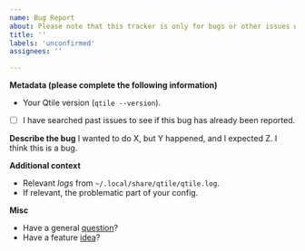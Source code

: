 ```yaml
---
name: Bug Report
about: Please note that this tracker is only for bugs or other issues with the core project
title: ''
labels: 'unconfirmed'
assignees: ''

---
```


**Metadata (please complete the following information)**
- Your Qtile version (`qtile --version`).
- [ ] I have searched past issues to see if this bug has already been reported.

**Describe the bug**
I wanted to do X, but Y happened, and I expected Z. I think this is a bug.

**Additional context**
- Relevant *logs* from `~/.local/share/qtile/qtile.log`.
- If relevant, the problematic part of your config.

**Misc**
- Have a general [question](https://github.com/qtile/qtile/discussions/categories/q-a)? 
- Have a feature [idea](https://github.com/qtile/qtile/discussions/categories/ideas)?
